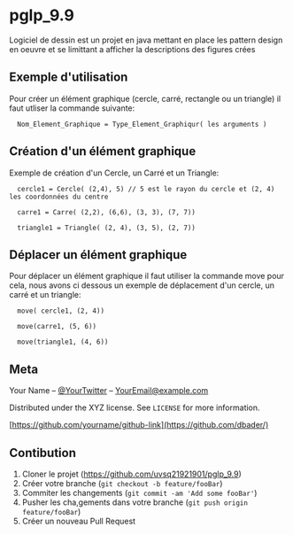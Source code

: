 # pglp_9.9

Logiciel de dessin est un projet en java mettant en place les pattern design en oeuvre et se limittant a afficher la descriptions des figures crées

## Exemple d'utilisation

Pour créer un élément graphique (cercle, carré, rectangle ou un triangle) il faut utliser la commande suivante:

      Nom_Element_Graphique = Type_Element_Graphiqur( les arguments )
      
## Création d'un élément graphique
      
 Exemple de création d'un Cercle, un Carré et un Triangle:
 
 
      cercle1 = Cercle( (2,4), 5) // 5 est le rayon du cercle et (2, 4) les coordonnées du centre
      
      carre1 = Carre( (2,2), (6,6), (3, 3), (7, 7))
      
      triangle1 = Triangle( (2, 4), (3, 5), (2, 7))
      
## Déplacer un élément graphique
      
Pour déplacer un élément graphique il faut utiliser la commande move pour cela, nous avons ci dessous un exemple de déplacement d'un cercle, un carré et un triangle:

      move( cercle1, (2, 4))
      
      move(carre1, (5, 6))
      
      move(triangle1, (4, 6))
     

## Meta

Your Name – [@YourTwitter](https://twitter.com/dbader_org) – YourEmail@example.com

Distributed under the XYZ license. See ``LICENSE`` for more information.

[https://github.com/yourname/github-link](https://github.com/dbader/)

## Contibution

1. Cloner le projet (https://github.com/uvsq21921901/pglp_9.9)
2. Créer votre branche (`git checkout -b feature/fooBar`)
3. Commiter les changements (`git commit -am 'Add some fooBar'`)
4. Pusher les cha,gements dans votre branche (`git push origin feature/fooBar`)
5. Créer un nouveau Pull Request

<!-- Markdown link & img dfn's -->
[wiki]: https://github.com/uvsq21921901

